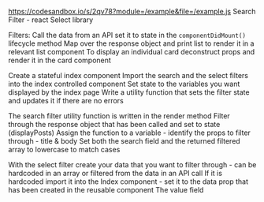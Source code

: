 https://codesandbox.io/s/2qv78?module=/example&file=/example.js
Search Filter - react Select library

Filters:
Call the data from an API set it to state in the ```componentDidMount()``` lifecycle method
Map over the response object and print list to render it in a relevant list component
To display an individual card deconstruct props and render it in the card component

Create a stateful index component
Import the search and the select filters into the index controlled component
Set state to the variables you want displayed by the index page
Write a utility function that sets the filter state and updates it if there are no errors


The search filter utility function is written in the render method
 Filter through the response object that has been called and set to state (displayPosts)
 Assign the function to a variable - identify the props to filter through - title & body
 Set both the search field and the returned filtered array to lowercase to match cases

 With the select filter create your data that you want to filter through - can be hardcoded in an array or filtered from the data in an API call
 If it is hardcoded import it into the Index component - set it to the data prop that has been created in the reusable component
 The value field 
